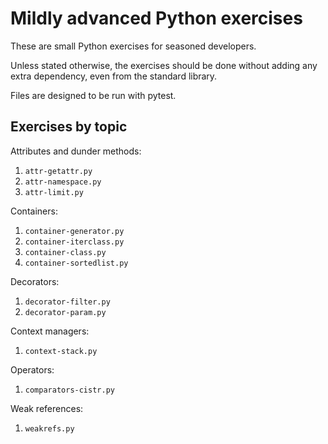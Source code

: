 # Mildly advanced Python exercises

These are small Python exercises for seasoned developers.

Unless stated otherwise, the exercises should be done without adding any extra dependency, even from the standard library.

Files are designed to be run with pytest.

## Exercises by topic

Attributes and dunder methods:
1. `attr-getattr.py`
2. `attr-namespace.py`
3. `attr-limit.py`

Containers:
1. `container-generator.py`
3. `container-iterclass.py`
2. `container-class.py`
4. `container-sortedlist.py`

Decorators:
1. `decorator-filter.py`
2. `decorator-param.py`

Context managers:
1. `context-stack.py`

Operators:
1. `comparators-cistr.py`

Weak references:
1. `weakrefs.py`
